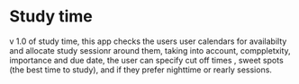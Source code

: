 # Study time

v 1.0 of study time, this app checks the users user calendars for availabilty and allocate study sessionr around them, taking into account, comppletxity, importance and due date, the user can specify cut off times , sweet spots (the best time to study), and if they prefer nighttime or rearly sessions.
